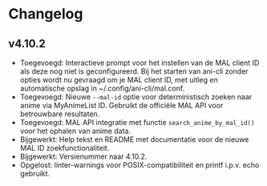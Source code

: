 # Changelog

## v4.10.2
- Toegevoegd: Interactieve prompt voor het instellen van de MAL client ID als deze nog niet is geconfigureerd. Bij het starten van ani-cli zonder opties wordt nu gevraagd om je MAL client ID, met uitleg en automatische opslag in ~/.config/ani-cli/mal.conf.
- Toegevoegd: Nieuwe `--mal-id` optie voor deterministisch zoeken naar anime via MyAnimeList ID. Gebruikt de officiële MAL API voor betrouwbare resultaten.
- Toegevoegd: MAL API integratie met functie `search_anime_by_mal_id()` voor het ophalen van anime data.
- Bijgewerkt: Help tekst en README met documentatie voor de nieuwe MAL ID zoekfunctionaliteit.
- Bijgewerkt: Versienummer naar 4.10.2.
- Opgelost: linter-warnings voor POSIX-compatibiliteit en printf i.p.v. echo gebruikt. 